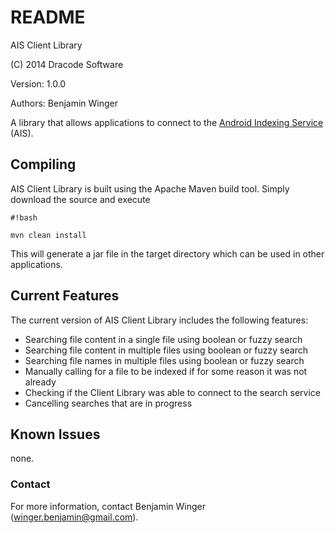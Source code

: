 # README #

AIS Client Library

(C) 2014 Dracode Software

Version: 1.0.0

Authors: Benjamin Winger

A library that allows applications to connect to the [Android Indexing Service](https://github.com/dracode/Android-Indexing-Service) (AIS).

## Compiling ##
AIS Client Library is built using the Apache Maven build tool. Simply download the source and execute

```
#!bash

mvn clean install
```
This will generate a jar file in the target directory which can be used in other applications.

## Current Features ##
The current version of AIS Client Library includes the following features:

* Searching file content in a single file using boolean or fuzzy search
* Searching file content in multiple files using boolean or fuzzy search
* Searching file names in multiple files using boolean or fuzzy search
* Manually calling for a file to be indexed if for some reason it was not already
* Checking if the Client Library was able to connect to the search service
* Cancelling searches that are in progress

## Known Issues ##
none.

### Contact ###
For more information, contact Benjamin Winger (winger.benjamin@gmail.com).
